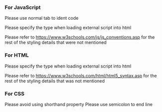 ### For JavaScript

  Please use normal tab to ident code
  
  Please specify the type when loading external script into html
  
  Please refer to https://www.w3schools.com/js/js_conventions.asp for the rest of the styling details that were not mentioned



### For HTML
  Please specify the type when loading external script into html
  
  Please refer to https://www.w3schools.com/html/html5_syntax.asp for the rest of the styling details that was not mentioned
  
  
### For CSS
  Please avoid using shorthand property
  Please use semicolon to end line
  
  
